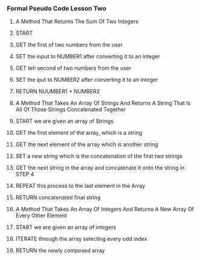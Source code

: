 ### Formal Pseudo Code Lesson Two

1.  A Method That Returns The Sum Of Two Integers
  1.  START
  2.  GET the first of two numbers from the user
  3.  SET the input to NUMBER1 after converting it to an integer
  4.  GET teh second of two numbers from the user
  5.  SET the iput to NUMBER2 after converting it to an integer
  6.  RETURN NUUMBER1 + NUMBER2

2.  A Method That Takes An Array Of Strings And Returns A String That Is All Of Those Strings Concatenated Together
  1.  START we are given an array of Strings
  2.  GET the first element of the array, which is a string
  3.  GET the next element of the array which is another string
  4.  SET a new string which is the concatenation of the first two strings
  5.  GET the next string in the array and concatenate it onto the string in STEP 4
  6.  REPEAT this process to the last element in the Array
  7.  RETURN concatenated final string

3.  A Method That Takes An Array Of Integers And Returns A New Array Of Every Other Element
  1.  START we are given an array of integers
  2.  ITERATE through the array selecting every odd index
  3.  RETURN the newly composed array